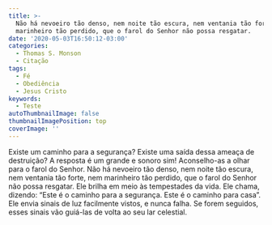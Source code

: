 ```yaml
---
title: >-
  Não há nevoeiro tão denso, nem noite tão escura, nem ventania tão forte, nem
  marinheiro tão perdido, que o farol do Senhor não possa resgatar.
date: '2020-05-03T16:50:12-03:00'
categories:
  - Thomas S. Monson
  - Citação
tags:
  - Fé
  - Obediência
  - Jesus Cristo
keywords:
  - Teste
autoThumbnailImage: false
thumbnailImagePosition: top
coverImage: ''
---
```

Existe um caminho para a segurança? Existe uma saída dessa ameaça de destruição? A resposta é um grande e sonoro sim! Aconselho-as a olhar para o farol do Senhor. Não há nevoeiro tão denso, nem noite tão escura, nem ventania tão forte, nem marinheiro tão perdido, que o farol do Senhor não possa resgatar. Ele brilha em meio às tempestades da vida. Ele chama, dizendo: “Este é o caminho para a segurança. Este é o caminho para casa”. Ele envia sinais de luz facilmente vistos, e nunca falha. Se forem seguidos, esses sinais vão guiá-las de volta ao seu lar celestial.
